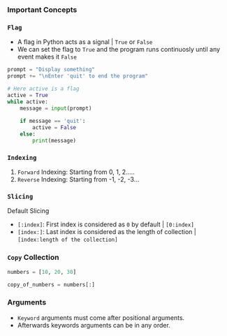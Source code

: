 ### Important Concepts 

### `Flag`
- A flag in Python acts as a signal | `True` or `False`
- We can set the flag to `True` and the program runs continuosly until any event makes it `False`

```python
prompt = "Display something"
prompt += "\nEnter 'quit' to end the program"

# Here active is a flag
active = True
while active:
    message = input(prompt)
    
    if message == 'quit':
        active = False
    else:
        print(message)
```

### `Indexing`

1. `Forward` Indexing: Starting from 0, 1, 2.....
2. `Reverse` Indexing: Starting from -1, -2, -3...

### `Slicing`

Default Slicing 
- `[:index]`: First index is considered as `0` by default | `[0:index]`
- `[index:]`: Last index is considered as the length of collection | `[index:length of the collection]`

### `Copy` Collection
```python
numbers = [10, 20, 30]

copy_of_numbers = numbers[:]
```

### Arguments

- `Keyword` arguments must come after positional arguments.
- Afterwards keywords arguments can be in any order.
